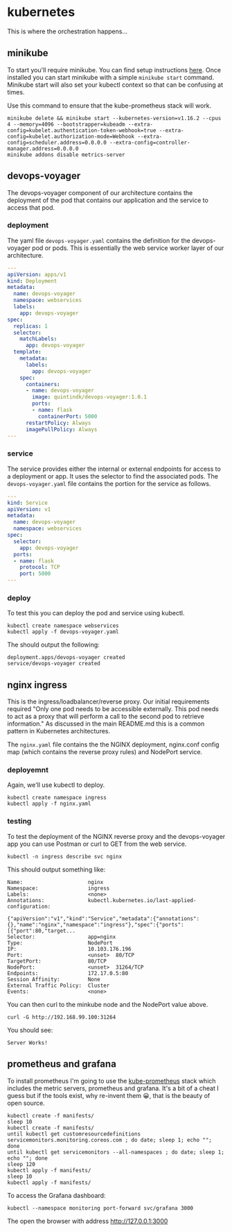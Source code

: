 # kubernetes

This is where the orchestration happens...

## minikube

To start you'll require minikube. You can find setup instructions [here](https://kubernetes.io/docs/tasks/tools/install-minikube/). Once installed you can start minikube with a simple `minikube start` command. Minikube start will also set your kubectl context so that can be confusing at times.

Use this command to ensure that the kube-prometheus stack will work.

```shell
minikube delete && minikube start --kubernetes-version=v1.16.2 --cpus 4 --memory=4096 --bootstrapper=kubeadm --extra-config=kubelet.authentication-token-webhook=true --extra-config=kubelet.authorization-mode=Webhook --extra-config=scheduler.address=0.0.0.0 --extra-config=controller-manager.address=0.0.0.0
minikube addons disable metrics-server
```

## devops-voyager

The devops-voyager component of our architecture contains the deployment of the pod that contains our application and the service to access that pod.

### deployment

The yaml file `devops-voyager.yaml` contains the definition for the devops-voyager pod or pods. This is essentially the web service worker layer of our architecture.

```yaml
---
apiVersion: apps/v1
kind: Deployment
metadata:
  name: devops-voyager
  namespace: webservices
  labels:
    app: devops-voyager
spec:
  replicas: 1
  selector:
    matchLabels:
      app: devops-voyager
  template:
    metadata:
      labels:
        app: devops-voyager
    spec:
      containers:
      - name: devops-voyager
        image: quintindk/devops-voyager:1.0.1
        ports:
        - name: flask
          containerPort: 5000
      restartPolicy: Always
      imagePullPolicy: Always
---
```

### service

The service provides either the internal or external endpoints for access to a deployment or app. It uses the selector to find the associated pods. The `devops-voyager.yaml` file contains the portion for the service as follows.

```yaml
---
kind: Service
apiVersion: v1
metadata:
  name: devops-voyager
  namespace: webservices
spec:
  selector:
    app: devops-voyager
  ports:
  - name: flask
    protocol: TCP
    port: 5000
---
```

### deploy

To test this you can deploy the pod and service using kubectl.

```shell
kubectl create namespace webservices
kubectl apply -f devops-voyager.yaml
```

The should output the following:

```shell
deployment.apps/devops-voyager created
service/devops-voyager created
```

## nginx ingress

This is the ingress/loadbalancer/reverse proxy. Our initial requirements required "Only one pod needs to be accessible externally. This pod needs to act as a proxy that will perform a call to the second pod to retrieve information." As discussed in the main README.md this is a common pattern in Kubernetes architectures.

The `nginx.yaml` file contains the the NGINX deployment, nginx.conf config map (which contains the reverse proxy rules) and NodePort service.

### deployemnt

Again, we'll use kubectl to deploy.

```shell
kubectl create namespace ingress
kubectl apply -f nginx.yaml
```

### testing

To test the deployment of the NGINX reverse proxy and the devops-voyager app you can use Postman or curl to GET from the web service.

```shell
kubectl -n ingress describe svc nginx
```

This should output something like:

```text
Name:                     nginx
Namespace:                ingress
Labels:                   <none>
Annotations:              kubectl.kubernetes.io/last-applied-configuration:
                            {"apiVersion":"v1","kind":"Service","metadata":{"annotations":{},"name":"nginx","namespace":"ingress"},"spec":{"ports":[{"port":80,"target...
Selector:                 app=nginx
Type:                     NodePort
IP:                       10.103.176.196
Port:                     <unset>  80/TCP
TargetPort:               80/TCP
NodePort:                 <unset>  31264/TCP
Endpoints:                172.17.0.5:80
Session Affinity:         None
External Traffic Policy:  Cluster
Events:                   <none>
```

You can then curl to the minkube node and the NodePort value above.

```shell
curl -G http://192.168.99.100:31264
```

You should see:

```text
Server Works!
```

## prometheus and grafana

To install prometheus I'm going to use the [kube-prometheus](https://github.com/coreos/kube-prometheus) stack which includes the metric servers, prometheus and grafana. It's a bit of a cheat I guess but if the tools exist, why re-invent them :grinning:, that is the beauty of open source.

```shell
kubectl create -f manifests/
sleep 10
kubectl create -f manifests/
until kubectl get customresourcedefinitions servicemonitors.monitoring.coreos.com ; do date; sleep 1; echo ""; done
until kubectl get servicemonitors --all-namespaces ; do date; sleep 1; echo ""; done
sleep 120
kubectl apply -f manifests/
sleep 10
kubectl apply -f manifests/
```

To access the Grafana dashboard:

```shell
kubectl --namespace monitoring port-forward svc/grafana 3000
```

The open the browser with address http://127.0.0.1:3000

